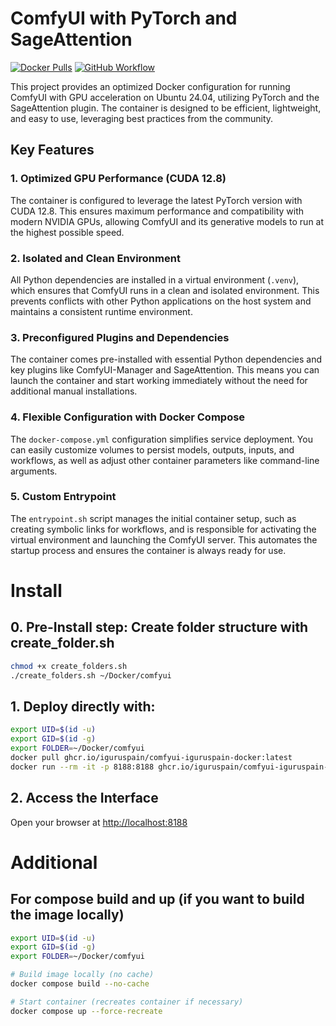 # ComfyUI with PyTorch and SageAttention

[![Docker Pulls](https://img.shields.io/docker/pulls/iguruspain/comfyui-iguruspain-docker)](https://ghcr.io/iguruspain/comfyui-iguruspain-docker)
[![GitHub Workflow](https://img.shields.io/github/actions/workflow/status/tuusuario/tu-repo/docker.yml)](https://github.com/tuusuario/tu-repo/actions/workflows/docker.yml)

This project provides an optimized Docker configuration for running ComfyUI with GPU acceleration on Ubuntu 24.04, utilizing PyTorch and the SageAttention plugin. The container is designed to be efficient, lightweight, and easy to use, leveraging best practices from the community.

## Key Features

### 1. Optimized GPU Performance (CUDA 12.8)
The container is configured to leverage the latest PyTorch version with CUDA 12.8. This ensures maximum performance and compatibility with modern NVIDIA GPUs, allowing ComfyUI and its generative models to run at the highest possible speed.

### 2. Isolated and Clean Environment
All Python dependencies are installed in a virtual environment (`.venv`), which ensures that ComfyUI runs in a clean and isolated environment. This prevents conflicts with other Python applications on the host system and maintains a consistent runtime environment.

### 3. Preconfigured Plugins and Dependencies
The container comes pre-installed with essential Python dependencies and key plugins like ComfyUI-Manager and SageAttention. This means you can launch the container and start working immediately without the need for additional manual installations.

### 4. Flexible Configuration with Docker Compose
The `docker-compose.yml` configuration simplifies service deployment. You can easily customize volumes to persist models, outputs, inputs, and workflows, as well as adjust other container parameters like command-line arguments.

### 5. Custom Entrypoint
The `entrypoint.sh` script manages the initial container setup, such as creating symbolic links for workflows, and is responsible for activating the virtual environment and launching the ComfyUI server. This automates the startup process and ensures the container is always ready for use.

# Install
## 0. Pre-Install step: Create folder structure with create_folder.sh
```bash
chmod +x create_folders.sh
./create_folders.sh ~/Docker/comfyui
```
## 1. Deploy directly with:
```bash
export UID=$(id -u)
export GID=$(id -g)
export FOLDER=~/Docker/comfyui
docker pull ghcr.io/iguruspain/comfyui-iguruspain-docker:latest
docker run --rm -it -p 8188:8188 ghcr.io/iguruspain/comfyui-iguruspain-docker:latest
```
## 2. Access the Interface
Open your browser at [http://localhost:8188](http://localhost:8188)

# Additional
## For compose build and up (if you want to build the image locally)
```bash
export UID=$(id -u)
export GID=$(id -g)
export FOLDER=~/Docker/comfyui

# Build image locally (no cache)
docker compose build --no-cache

# Start container (recreates container if necessary)
docker compose up --force-recreate
```

